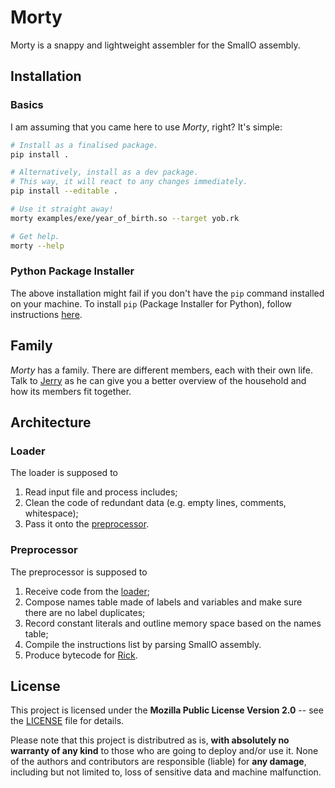 # Morty

Morty is a snappy and lightweight assembler for the SmallO assembly.



## Installation

### Basics

I am assuming that you came here to use *Morty*, right? It's simple:

```bash
# Install as a finalised package.
pip install .

# Alternatively, install as a dev package.
# This way, it will react to any changes immediately.
pip install --editable .

# Use it straight away!
morty examples/exe/year_of_birth.so --target yob.rk

# Get help.
morty --help
```


### Python Package Installer

The above installation might fail if you don't have the `pip` command installed
on your machine. To install `pip` (Package Installer for Python), follow
instructions [here](https://pip.pypa.io/en/stable/installing/).



## Family

*Morty* has a family. There are different members, each with their own life.
Talk to [Jerry](https://github.com/smallo-lang/Jerry) as he can give you a
better overview of the household and how its members fit together.



## Architecture

### <a name="loader"></a> Loader

The loader is supposed to 

1. Read input file and process includes;
2. Clean the code of redundant data (e.g. empty lines, comments, whitespace);
3. Pass it onto the [preprocessor](preprocessor).


### <a name="preprocessor"></a> Preprocessor

The preprocessor is supposed to

1. Receive code from the [loader](loader);
2. Compose names table made of labels and variables and make sure there are no
   label duplicates;
3. Record constant literals and outline memory space based on the names table;
4. Compile the instructions list by parsing SmallO assembly.
5. Produce bytecode for [Rick](https://github.com/smallo-lang/Rick).



## License

This project is licensed under the **Mozilla Public License Version 2.0** --
see the [LICENSE](LICENSE) file for details.

Please note that this project is distributred as is,
**with absolutely no warranty of any kind** to those who are going to deploy
and/or use it. None of the authors and contributors are responsible (liable)
for **any damage**, including but not limited to, loss of sensitive data and
machine malfunction.
